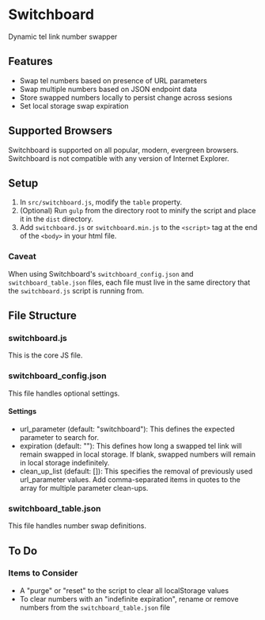 # Switchboard

Dynamic tel link number swapper

## Features

- Swap tel numbers based on presence of URL parameters
- Swap multiple numbers based on JSON endpoint data
- Store swapped numbers locally to persist change across sesions
- Set local storage swap expiration

## Supported Browsers

Switchboard is supported on all popular, modern, evergreen browsers. Switchboard is not compatible with any version of Internet Explorer.

## Setup

1. In `src/switchboard.js`, modify the `table` property.
1. (Optional) Run `gulp` from the directory root to minify the script and place it in the `dist` directory.
1. Add `switchboard.js` or `switchboard.min.js` to the `<script>` tag at the end of the `<body>` in your html file.

### Caveat

When using Switchboard's `switchboard_config.json` and `switchboard_table.json` files, each file must live in the same directory that the `switchboard.js` script is running from.

## File Structure

### switchboard.js

This is the core JS file.

### switchboard_config.json

This file handles optional settings.

#### Settings

- url_parameter (default: "switchboard"): This defines the expected parameter to search for.
- expiration (default: ""): This defines how long a swapped tel link will remain swapped in local storage. If blank, swapped numbers will remain in local storage indefinitely.
- clean_up_list (default: []): This specifies the removal of previously used url_parameter values. Add comma-separated items in quotes to the array for multiple parameter clean-ups.

### switchboard_table.json

This file handles number swap definitions.

## To Do

### Items to Consider

- A "purge" or "reset" to the script to clear all localStorage values
- To clear numbers with an "indefinite expiration", rename or remove numbers from the `switchboard_table.json` file
